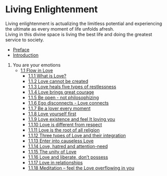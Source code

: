 # Living Enlightenment

Living enlightenment is actualizing the limitless potential and experiencing the ultimate as every moment of life unfolds afresh.  
Living in this divine space is living the best life and doing the greatest service to society.

- [Preface](Preface.md)
- [Introduction](Introduction.md)
    
1. You are your emotions
    - [1.1 Flow in Love](1.1.flow-in-love/1.1.0.flow-in-love.md)
        - [1.1.1 What is Love?](1.1.flow-in-love/1.1.01.what-is-love.md)
        - [1.1.2 Love cannot be created](1.1.flow-in-love/1.1.02.love-cannot-be-created.md)
        - [1.1.3 Love heals five types of restlessness](1.1.flow-in-love/1.1.03.love-heals-five-types-of-restlessness.md)
        - [1.1.4 Love brings great courage](1.1.flow-in-love/1.1.04.love-brings-great-courage.md)
        - [1.1.5 Be open - not philosophizing](1.1.flow-in-love/1.1.05.be-open-not-philosophizing.mds)
        - [1.1.6 Ego disconnects - Love connects](1.1.flow-in-love/1.1.06.ego-disconnects-love-connects.mds)
        - [1.1.7 Be a lover every moment](1.1.flow-in-love/1.1.07.be-a-lover-every-moment.md)
        - [1.1.8 Love yourself first](1.1.flow-in-love/1.1.08.love-yourself-first.md)
        - [1.1.9 Love existence and feel It loving you](1.1.flow-in-love/1.1.09.love-existence-and-feel-it-loving-you.md)
        - [1.1.10 Love is different from respect](1.1.flow-in-love/1.1.10.love-is-different-from-respect.md)
        - [1.1.11 Love is the root of all religion](1.1.flow-in-love/1.1.11.love-is-the-root-of-all-religion.md)
        - [1.1.12 Three types of Love and their integration](1.1.flow-in-love/1.1.12.three-types-of-love-and-their-integration.md)
        - [1.1.13 Enter into causeless Love](1.1.flow-in-love/1.1.13.enter-into-causeless-love.md)
        - [1.1.14 Love, hatred and attention-need](1.1.flow-in-love/1.1.14.love-hatred-and-attention-need.md)
        - [1.1.15 The unity of Love](1.1.flow-in-love/1.1.15.the-unity-of-love.md)
        - [1.1.16 Love and liberate, don’t possess](1.1.flow-in-love/1.1.16.love-and-liberate-do-not-possess.md)
        - [1.1.17 Love in relationships](1.1.flow-in-love/1.1.17.love-in-relationships.md)
        - [1.1.18 Meditation – feel the Love overflowing in you](1.1.flow-in-love/1.1.18.meditation–feel-the-Love-overflowing-in-you)

